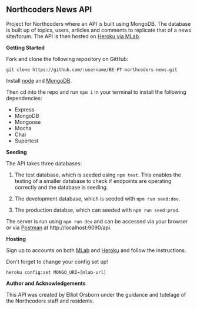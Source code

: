 ## Northcoders News API

Project for Northcoders where an API is built using MongoDB. The database is built up of topics, users, articles and comments to replicate that of a news site/forum. The API is then hosted on [Heroku via MLab](https://elliot-ncnews.herokuapp.com/).

**Getting Started**

Fork and clone the following repository on GitHub:

```http
git clone https://github.com/:username/BE-FT-northcoders-news.git
```

Install [node](https://nodejs.org/en/download/package-manager/) and [MongoDB](https://docs.mongodb.com/manual/installation/).

Then cd into the repo and run `npm i` in your terminal to install the following dependencies:

* Express
* MongoDB
* Mongoose
* Mocha
* Chai
* Supertest

**Seeding**

The API takes three databases:

1.  The test database, which is seeded using `npm test`. This enables the testing of a smaller database to check if endpoints are operating correctly and the database is seeding.

2.  The development database, which is seeded with `npm run seed:dev`.

3.  The production databse, which can seeded with `npm run seed:prod`.

The server is run using `npm run dev` and can be accessed via your browser or via [Postman](https://www.getpostman.com/) at http://localhost:9090/api.

**Hosting**

Sign up to accounts on both [MLab](https://mlab.com/) and [Heroku](https://www.heroku.com/) and follow the instructions.

Don't forget to change your config set up!

```
heroku config:set MONGO_URI=[mlab-url]
```

**Author and Acknowledgements**

This API was created by Elliot Orsborn under the guidance and tutelage of the Northcoders staff and residents.
